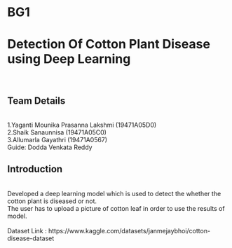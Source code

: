# BG1
<h1>Detection Of Cotton Plant Disease using Deep Learning</h1><br>
<h2>Team Details </h2><br>
 1.Yaganti Mounika Prasanna Lakshmi (19471A05D0)<br>
 2.Shaik Sanaunnisa (19471A05C0)<br>
 3.Allumarla Gayathri (19471A0567)<br>
   Guide: Dodda Venkata Reddy<br>
<h2>Introduction</h2><br>
    Developed a deep learning model which is used to detect the whether the cotton plant is diseased or not.<br> 
    The user has to upload a picture of cotton leaf in order to use the results of model.<br><br>
    Dataset Link : https://www.kaggle.com/datasets/janmejaybhoi/cotton-disease-dataset
